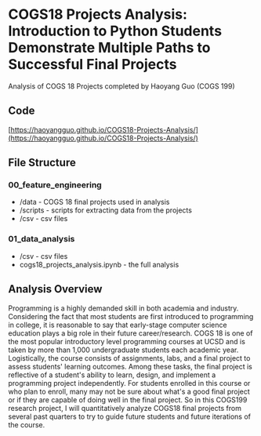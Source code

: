 #  COGS18 Projects Analysis: Introduction to Python Students Demonstrate Multiple Paths to Successful Final Projects
Analysis of COGS 18 Projects completed by Haoyang Guo (COGS 199)

## Code
[https://haoyangguo.github.io/COGS18-Projects-Analysis/](https://haoyangguo.github.io/COGS18-Projects-Analysis/)

## File Structure
### 00_feature_engineering
- /data - COGS 18 final projects used in analysis
- /scripts - scripts for extracting data from the projects
- /csv - csv files

### 01_data_analysis
- /csv - csv files
- cogs18_projects_analysis.ipynb - the full analysis

## Analysis Overview
Programming is a highly demanded skill in both academia and industry. Considering the fact that most students are first introduced to programming in college, it is reasonable to say that early-stage computer science education plays a big role in their future career/research. COGS 18 is one of the most popular introductory level programming courses at UCSD and is taken by more than 1,000 undergraduate students each academic year. Logistically, the course consists of assignments, labs, and a final project to assess students' learning outcomes. Among these tasks, the final project is reflective of a student's ability to learn, design, and implement a programming project independently. For students enrolled in this course or who plan to enroll, many may not be sure about what's a good final project or if they are capable of doing well in the final project. So in this COGS199 research project, I will quantitatively analyze COGS18 final projects from several past quarters to try to guide future students and future iterations of the course.

